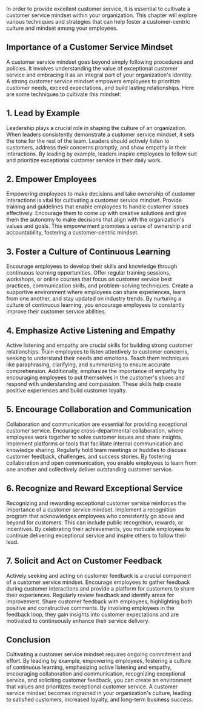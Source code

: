 
In order to provide excellent customer service, it is essential to cultivate a customer service mindset within your organization. This chapter will explore various techniques and strategies that can help foster a customer-centric culture and mindset among your employees.

Importance of a Customer Service Mindset
----------------------------------------

A customer service mindset goes beyond simply following procedures and policies. It involves understanding the value of exceptional customer service and embracing it as an integral part of your organization's identity. A strong customer service mindset empowers employees to prioritize customer needs, exceed expectations, and build lasting relationships. Here are some techniques to cultivate this mindset:

## 1. Lead by Example

Leadership plays a crucial role in shaping the culture of an organization. When leaders consistently demonstrate a customer service mindset, it sets the tone for the rest of the team. Leaders should actively listen to customers, address their concerns promptly, and show empathy in their interactions. By leading by example, leaders inspire employees to follow suit and prioritize exceptional customer service in their daily work.

## 2. Empower Employees

Empowering employees to make decisions and take ownership of customer interactions is vital for cultivating a customer service mindset. Provide training and guidelines that enable employees to handle customer issues effectively. Encourage them to come up with creative solutions and give them the autonomy to make decisions that align with the organization's values and goals. This empowerment promotes a sense of ownership and accountability, fostering a customer-centric mindset.

## 3. Foster a Culture of Continuous Learning

Encourage employees to develop their skills and knowledge through continuous learning opportunities. Offer regular training sessions, workshops, or online courses that focus on customer service best practices, communication skills, and problem-solving techniques. Create a supportive environment where employees can share experiences, learn from one another, and stay updated on industry trends. By nurturing a culture of continuous learning, you encourage employees to constantly improve their customer service abilities.

## 4. Emphasize Active Listening and Empathy

Active listening and empathy are crucial skills for building strong customer relationships. Train employees to listen attentively to customer concerns, seeking to understand their needs and emotions. Teach them techniques like paraphrasing, clarifying, and summarizing to ensure accurate comprehension. Additionally, emphasize the importance of empathy by encouraging employees to put themselves in the customer's shoes and respond with understanding and compassion. These skills help create positive experiences and build customer loyalty.

## 5. Encourage Collaboration and Communication

Collaboration and communication are essential for providing exceptional customer service. Encourage cross-departmental collaboration, where employees work together to solve customer issues and share insights. Implement platforms or tools that facilitate internal communication and knowledge sharing. Regularly hold team meetings or huddles to discuss customer feedback, challenges, and success stories. By fostering collaboration and open communication, you enable employees to learn from one another and collectively deliver outstanding customer service.

## 6. Recognize and Reward Exceptional Service

Recognizing and rewarding exceptional customer service reinforces the importance of a customer service mindset. Implement a recognition program that acknowledges employees who consistently go above and beyond for customers. This can include public recognition, rewards, or incentives. By celebrating their achievements, you motivate employees to continue delivering exceptional service and inspire others to follow their lead.

## 7. Solicit and Act on Customer Feedback

Actively seeking and acting on customer feedback is a crucial component of a customer service mindset. Encourage employees to gather feedback during customer interactions and provide a platform for customers to share their experiences. Regularly review feedback and identify areas for improvement. Share customer feedback with employees, highlighting both positive and constructive comments. By involving employees in the feedback loop, they gain insights into customer expectations and are motivated to continuously enhance their service delivery.

Conclusion
----------

Cultivating a customer service mindset requires ongoing commitment and effort. By leading by example, empowering employees, fostering a culture of continuous learning, emphasizing active listening and empathy, encouraging collaboration and communication, recognizing exceptional service, and soliciting customer feedback, you can create an environment that values and prioritizes exceptional customer service. A customer service mindset becomes ingrained in your organization's culture, leading to satisfied customers, increased loyalty, and long-term business success.
